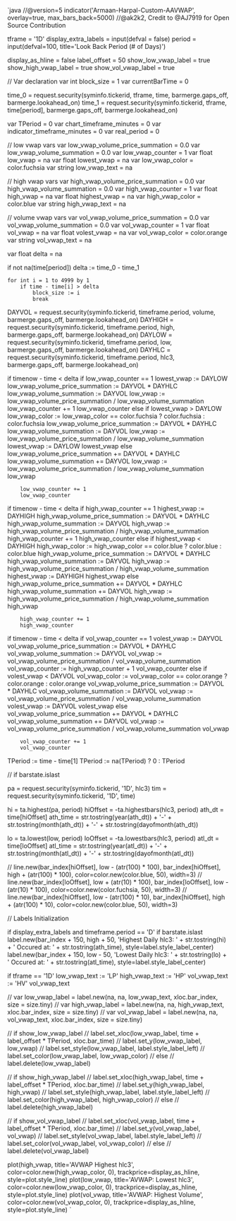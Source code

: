 `java
//@version=5
indicator('Armaan-Harpal-Custom-AAVWAP', overlay=true, max_bars_back=5000)
//@ak2k2, Credit to @AJ7919 for Open Source Contribution

tframe = '1D'
display_extra_labels = input(defval = false)
period = input(defval=100, title='Look Back Period (# of Days)')

display_as_hline = false
label_offset = 50
show_low_vwap_label = true
show_high_vwap_label = true
show_vol_vwap_label = true

// Var declaration
var int block_size = 1
var currentBarTime = 0


time_0 = request.security(syminfo.tickerid, tframe, time, barmerge.gaps_off, barmerge.lookahead_on)
time_1 = request.security(syminfo.tickerid, tframe, time[period], barmerge.gaps_off, barmerge.lookahead_on)

var TPeriod = 0
var chart_timeframe_minutes = 0
var indicator_timeframe_minutes = 0
var real_period = 0

// low vwap vars
var low_vwap_volume_price_summation = 0.0
var low_vwap_volume_summation = 0.0
var low_vwap_counter = 1
var float low_vwap = na
var float lowest_vwap = na
var low_vwap_color = color.fuchsia
var string low_vwap_text = na

// high vwap vars
var high_vwap_volume_price_summation = 0.0
var high_vwap_volume_summation = 0.0
var high_vwap_counter = 1
var float high_vwap = na
var float highest_vwap = na
var high_vwap_color = color.blue
var string high_vwap_text = na

// volume vwap vars
var vol_vwap_volume_price_summation = 0.0
var vol_vwap_volume_summation = 0.0
var vol_vwap_counter = 1
var float vol_vwap = na
var float volest_vwap = na
var vol_vwap_color = color.orange
var string vol_vwap_text = na


var float delta = na


if not na(time[period])
    delta := time_0 - time_1

    for int i = 1 to 4999 by 1
        if time - time[i] > delta
            block_size := i
            break

DAYVOL = request.security(syminfo.tickerid, timeframe.period, volume, barmerge.gaps_off, barmerge.lookahead_on)
DAYHIGH = request.security(syminfo.tickerid, timeframe.period, high, barmerge.gaps_off, barmerge.lookahead_on)
DAYLOW = request.security(syminfo.tickerid, timeframe.period, low, barmerge.gaps_off, barmerge.lookahead_on)
DAYHLC = request.security(syminfo.tickerid, timeframe.period, hlc3, barmerge.gaps_off, barmerge.lookahead_on)

if timenow - time < delta
    if low_vwap_counter == 1
        lowest_vwap := DAYLOW
        low_vwap_volume_price_summation := DAYVOL * DAYHLC
        low_vwap_volume_summation := DAYVOL
        low_vwap := low_vwap_volume_price_summation / low_vwap_volume_summation
        low_vwap_counter += 1
        low_vwap_counter
    else
        if lowest_vwap > DAYLOW
            low_vwap_color := low_vwap_color == color.fuchsia ? color.fuchsia : color.fuchsia
            low_vwap_volume_price_summation := DAYVOL * DAYHLC
            low_vwap_volume_summation := DAYVOL
            low_vwap := low_vwap_volume_price_summation / low_vwap_volume_summation
            lowest_vwap := DAYLOW
            lowest_vwap
        else
            low_vwap_volume_price_summation += DAYVOL * DAYHLC
            low_vwap_volume_summation += DAYVOL
            low_vwap := low_vwap_volume_price_summation / low_vwap_volume_summation
            low_vwap

        low_vwap_counter += 1
        low_vwap_counter


if timenow - time < delta
    if high_vwap_counter == 1
        highest_vwap := DAYHIGH
        high_vwap_volume_price_summation := DAYVOL * DAYHLC
        high_vwap_volume_summation := DAYVOL
        high_vwap := high_vwap_volume_price_summation / high_vwap_volume_summation
        high_vwap_counter += 1
        high_vwap_counter
    else
        if highest_vwap < DAYHIGH
            high_vwap_color := high_vwap_color == color.blue ? color.blue : color.blue
            high_vwap_volume_price_summation := DAYVOL * DAYHLC
            high_vwap_volume_summation := DAYVOL
            high_vwap := high_vwap_volume_price_summation / high_vwap_volume_summation
            highest_vwap := DAYHIGH
            highest_vwap
        else
            high_vwap_volume_price_summation += DAYVOL * DAYHLC
            high_vwap_volume_summation += DAYVOL
            high_vwap := high_vwap_volume_price_summation / high_vwap_volume_summation
            high_vwap

        high_vwap_counter += 1
        high_vwap_counter


if timenow - time < delta
    if vol_vwap_counter == 1
        volest_vwap := DAYVOL
        vol_vwap_volume_price_summation := DAYVOL * DAYHLC
        vol_vwap_volume_summation := DAYVOL
        vol_vwap := vol_vwap_volume_price_summation / vol_vwap_volume_summation
        vol_vwap_counter := high_vwap_counter + 1
        vol_vwap_counter
    else
        if volest_vwap < DAYVOL
            vol_vwap_color := vol_vwap_color == color.orange ? color.orange : color.orange
            vol_vwap_volume_price_summation := DAYVOL * DAYHLC
            vol_vwap_volume_summation := DAYVOL
            vol_vwap := vol_vwap_volume_price_summation / vol_vwap_volume_summation
            volest_vwap := DAYVOL
            volest_vwap
        else
            vol_vwap_volume_price_summation += DAYVOL * DAYHLC
            vol_vwap_volume_summation += DAYVOL
            vol_vwap := vol_vwap_volume_price_summation / vol_vwap_volume_summation
            vol_vwap

        vol_vwap_counter += 1
        vol_vwap_counter


TPeriod := time - time[1]
TPeriod := na(TPeriod) ? 0 : TPeriod

// if barstate.islast

pa = request.security(syminfo.tickerid, '1D', hlc3)
tim = request.security(syminfo.tickerid, '1D', time)

hi = ta.highest(pa, period)
hiOffset = -ta.highestbars(hlc3, period)
ath_dt = time[hiOffset]
ath_time = str.tostring(year(ath_dt)) + '-' + str.tostring(month(ath_dt)) + '-' + str.tostring(dayofmonth(ath_dt))

lo = ta.lowest(low, period)
loOffset = -ta.lowestbars(hlc3, period)
atl_dt = time[loOffset]
atl_time = str.tostring(year(atl_dt)) + '-' + str.tostring(month(atl_dt)) + '-' + str.tostring(dayofmonth(atl_dt))

// line.new(bar_index[hiOffset], low - (atr(100) * 100), bar_index[hiOffset], high + (atr(100) * 100), color=color.new(color.blue, 50), width=3)
// line.new(bar_index[loOffset], low + (atr(10) * 100), bar_index[loOffset], low - (atr(10) * 100), color=color.new(color.fuchsia, 50), width=3)
// line.new(bar_index[hiOffset], low - (atr(100) * 10), bar_index[hiOffset], high + (atr(100) * 10), color=color.new(color.blue, 50), width=3)

// Labels Initialization

if display_extra_labels and timeframe.period == 'D'
    if barstate.islast
        label.new(bar_index + 150, high + 50, 'Highest Daily hlc3: ' + str.tostring(hi) + ' Occured at: ' + str.tostring(ath_time), style=label.style_label_center)
        label.new(bar_index + 150, low - 50, 'Lowest Daily hlc3: ' + str.tostring(lo) + ' Occured at: ' + str.tostring(atl_time), style=label.style_label_center)



if tframe == '1D'
    low_vwap_text := 'LP'
    high_vwap_text := 'HP'
    vol_vwap_text := 'HV'
    vol_vwap_text


// var low_vwap_label = label.new(na, na, low_vwap_text, xloc.bar_index, size = size.tiny)
// var high_vwap_label = label.new(na, na, high_vwap_text, xloc.bar_index, size = size.tiny)
// var vol_vwap_label = label.new(na, na, vol_vwap_text, xloc.bar_index, size = size.tiny)

// if show_low_vwap_label
//     label.set_xloc(low_vwap_label, time + label_offset * TPeriod, xloc.bar_time)
//     label.set_y(low_vwap_label, low_vwap)
//     label.set_style(low_vwap_label, label.style_label_left)
//     label.set_color(low_vwap_label, low_vwap_color)
// else
//     label.delete(low_vwap_label)

// if show_high_vwap_label
//     label.set_xloc(high_vwap_label, time + label_offset * TPeriod, xloc.bar_time)
//     label.set_y(high_vwap_label, high_vwap)
//     label.set_style(high_vwap_label, label.style_label_left)
//     label.set_color(high_vwap_label, high_vwap_color)
// else
//     label.delete(high_vwap_label)

// if show_vol_vwap_label
//     label.set_xloc(vol_vwap_label, time + label_offset * TPeriod, xloc.bar_time)
//     label.set_y(vol_vwap_label, vol_vwap)
//     label.set_style(vol_vwap_label, label.style_label_left)
//     label.set_color(vol_vwap_label, vol_vwap_color)
// else
//     label.delete(vol_vwap_label)


plot(high_vwap, title='AVWAP Highest hlc3', color=color.new(high_vwap_color, 0), trackprice=display_as_hline, style=plot.style_line)
plot(low_vwap, title='AVWAP: Lowest hlc3', color=color.new(low_vwap_color, 0), trackprice=display_as_hline, style=plot.style_line)
plot(vol_vwap, title='AVWAP: Highest Volume', color=color.new(vol_vwap_color, 0), trackprice=display_as_hline, style=plot.style_line)
`
